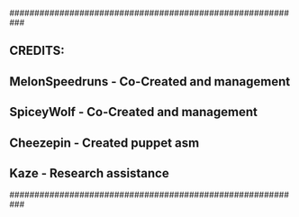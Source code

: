 ###########################################################
##  CREDITS:
##    MelonSpeedruns  - Co-Created and management
##    SpiceyWolf      - Co-Created and management
##    Cheezepin       - Created puppet asm
##    Kaze            - Research assistance
###########################################################
